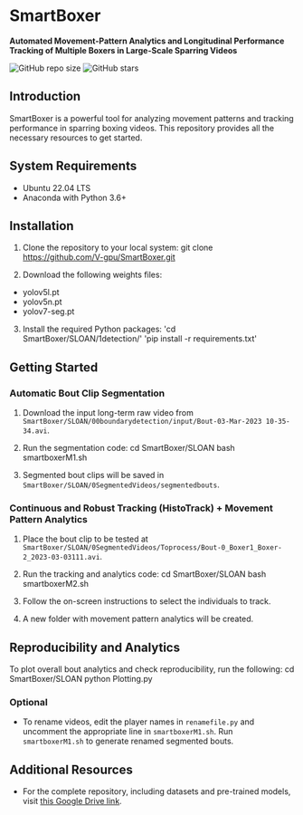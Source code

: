 # SmartBoxer
**Automated Movement-Pattern Analytics and Longitudinal Performance Tracking of Multiple Boxers in Large-Scale Sparring Videos**

![GitHub repo size](https://img.shields.io/github/repo-size/V-gpu/SmartBoxer)
![GitHub stars](https://img.shields.io/github/stars/V-gpu/SmartBoxer)

## Introduction
SmartBoxer is a powerful tool for analyzing movement patterns and tracking performance in sparring boxing videos. This repository provides all the necessary resources to get started.

## System Requirements
- Ubuntu 22.04 LTS
- Anaconda with Python 3.6+

## Installation
1. Clone the repository to your local system:
git clone https://github.com/V-gpu/SmartBoxer.git

2. Download the following weights files:
- yolov5l.pt
- yolov5n.pt
- yolov7-seg.pt

3. Install the required Python packages:
'cd SmartBoxer/SLOAN/1detection/'
'pip install -r requirements.txt\'

## Getting Started
### Automatic Bout Clip Segmentation
1. Download the input long-term raw video from `SmartBoxer/SLOAN/00boundarydetection/input/Bout-03-Mar-2023 10-35-34.avi`.

2. Run the segmentation code:
cd SmartBoxer/SLOAN
bash smartboxerM1.sh

3. Segmented bout clips will be saved in `SmartBoxer/SLOAN/0SegmentedVideos/segmentedbouts`.

### Continuous and Robust Tracking (HistoTrack) + Movement Pattern Analytics
1. Place the bout clip to be tested at `SmartBoxer/SLOAN/0SegmentedVideos/Toprocess/Bout-0_Boxer1_Boxer-2_2023-03-03111.avi`.

2. Run the tracking and analytics code:
cd SmartBoxer/SLOAN
bash smartboxerM2.sh

3. Follow the on-screen instructions to select the individuals to track.

4. A new folder with movement pattern analytics will be created.

## Reproducibility and Analytics
To plot overall bout analytics and check reproducibility, run the following:
cd SmartBoxer/SLOAN
python Plotting.py

### Optional
- To rename videos, edit the player names in `renamefile.py` and uncomment the appropriate line in `smartboxerM1.sh`. Run `smartboxerM1.sh` to generate renamed segmented bouts.

## Additional Resources
- For the complete repository, including datasets and pre-trained models, visit [this Google Drive link](https://drive.google.com/drive/folders/1zMeZAZI32kszZup85OTsRsr5KrcppYjQ).
